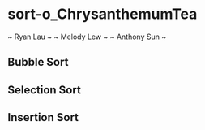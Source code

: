 # sort-o_ChrysanthemumTea

~ Ryan Lau ~
~ Melody Lew ~
~ Anthony Sun ~

## Bubble Sort

## Selection Sort

## Insertion Sort
